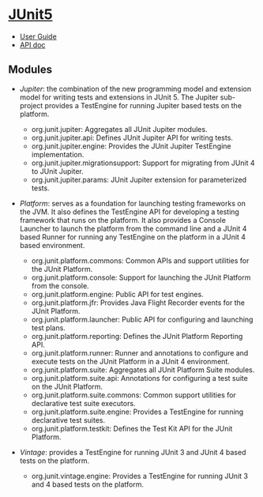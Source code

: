 # [JUnit5](https://junit.org/junit5)
- [User Guide](https://junit.org/junit5/docs/current/user-guide/)
- [API doc](https://junit.org/junit5/docs/current/api/)

## Modules
- *Jupiter*: the combination of the new programming model and extension model for writing tests and extensions in JUnit 5. The Jupiter sub-project provides a TestEngine for running Jupiter based tests on the platform. 
    - org.junit.jupiter: Aggregates all JUnit Jupiter modules.
    - org.junit.jupiter.api: Defines JUnit Jupiter API for writing tests.
    - org.junit.jupiter.engine: Provides the JUnit Jupiter TestEngine implementation.
    - org.junit.jupiter.migrationsupport: Support for migrating from JUnit 4 to JUnit Jupiter.
    - org.junit.jupiter.params: JUnit Jupiter extension for parameterized tests.
  
- *Platform*: serves as a foundation for launching testing frameworks on the JVM. 
It also defines the TestEngine API for developing a testing framework that runs on the platform. 
It also provides a Console Launcher to launch the platform from the command line and a JUnit 4 
based Runner for running any TestEngine on the platform in a JUnit 4 based environment. 
    - org.junit.platform.commons: Common APIs and support utilities for the JUnit Platform.
    - org.junit.platform.console: Support for launching the JUnit Platform from the console.
    - org.junit.platform.engine: Public API for test engines.
    - org.junit.platform.jfr: Provides Java Flight Recorder events for the JUnit Platform.
    - org.junit.platform.launcher: Public API for configuring and launching test plans.
    - org.junit.platform.reporting: Defines the JUnit Platform Reporting API.
    - org.junit.platform.runner: Runner and annotations to configure and execute tests on the JUnit Platform in a JUnit 4 environment.
    - org.junit.platform.suite: Aggregates all JUnit Platform Suite modules.
    - org.junit.platform.suite.api: Annotations for configuring a test suite on the JUnit Platform.
    - org.junit.platform.suite.commons: Common support utilities for declarative test suite executors.
    - org.junit.platform.suite.engine: Provides a TestEngine for running declarative test suites.
    - org.junit.platform.testkit: Defines the Test Kit API for the JUnit Platform.

- *Vintage*: provides a TestEngine for running JUnit 3 and JUnit 4 based tests on the platform. 
    - org.junit.vintage.engine: Provides a TestEngine for running JUnit 3 and 4 based tests on the platform.


